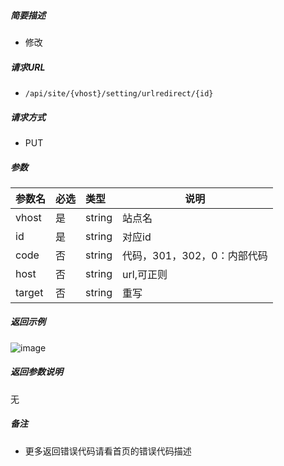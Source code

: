 

    
##### 简要描述

- 修改

##### 请求URL
- ` /api/site/{vhost}/setting/urlredirect/{id} `
  
##### 请求方式
- PUT

##### 参数

|参数名|必选|类型|说明|
|:----    |:---|:----- |-----   |
|vhost |是  |string |站点名   |
|id |是  |string | 对应id    |
|code     |否  |string | 代码，301，302，0：内部代码    |
|host     |否  |string | url,可正则    |
|target     |否  |string | 重写    |

##### 返回示例 

![image](https://user-images.githubusercontent.com/90588289/133763099-93091d78-dbfd-4fc6-a2b5-f53a1a4e0b5b.png)

##### 返回参数说明 

无

##### 备注 

- 更多返回错误代码请看首页的错误代码描述



